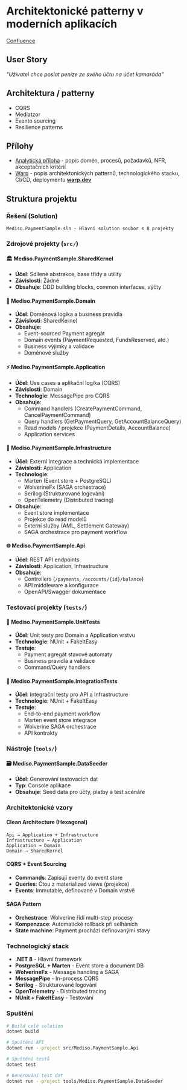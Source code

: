 # Architektonické patterny v moderních aplikacích
[Confluence](https://confluence.mediso.cz/spaces/~szechner/pages/16944137/Architektonick%C3%A9+patterny+v+modern%C3%ADch+aplikac%C3%ADch)

## User Story
*"Uživatel chce poslat peníze ze svého účtu na účet kamaráda"*

## Architektura / patterny
- CQRS
- Mediatzor
- Evento sourcing
- Resilience patterns

## Přílohy
- [Analytická příloha](/anl-attachment.md) - popis domén, procesů, požadavků, NFR, akceptačních kritérií
- [Warp](/WARP.md) - popis architektonických patternů, technologického stacku, CI/CD, deploymentu **[warp.dev](https://warp.dev)**

## Struktura projektu

### Řešení (Solution)
```
Mediso.PaymentSample.sln - Hlavní solution soubor s 8 projekty
```

### Zdrojové projekty (`src/`)

#### 🏛️ **Mediso.PaymentSample.SharedKernel**
- **Účel**: Sdílené abstrakce, base třídy a utility
- **Závislosti**: Žádné
- **Obsahuje**: DDD building blocks, common interfaces, výčty

#### 🎯 **Mediso.PaymentSample.Domain**  
- **Účel**: Doménová logika a business pravidla
- **Závislosti**: SharedKernel
- **Obsahuje**: 
  - Event-sourced Payment agregát
  - Domain events (PaymentRequested, FundsReserved, atd.)
  - Business výjimky a validace
  - Doménové služby

#### ⚡ **Mediso.PaymentSample.Application**
- **Účel**: Use cases a aplikační logika (CQRS)
- **Závislosti**: Domain
- **Technologie**: MessagePipe pro CQRS
- **Obsahuje**:
  - Command handlers (CreatePaymentCommand, CancelPaymentCommand)
  - Query handlers (GetPaymentQuery, GetAccountBalanceQuery)
  - Read models / projekce (PaymentDetails, AccountBalance)
  - Application services

#### 🔧 **Mediso.PaymentSample.Infrastructure**
- **Účel**: Externí integrace a technická implementace
- **Závislosti**: Application
- **Technologie**: 
  - Marten (Event store + PostgreSQL)
  - WolverineFx (SAGA orchestrace)
  - Serilog (Strukturované logování)
  - OpenTelemetry (Distributed tracing)
- **Obsahuje**:
  - Event store implementace
  - Projekce do read modelů
  - Externí služby (AML, Settlement Gateway)
  - SAGA orchestrace pro payment workflow

#### 🌐 **Mediso.PaymentSample.Api**
- **Účel**: REST API endpoints
- **Závislosti**: Application, Infrastructure
- **Obsahuje**:
  - Controllers (`/payments`, `/accounts/{id}/balance`)
  - API middleware a konfigurace
  - OpenAPI/Swagger dokumentace

### Testovací projekty (`tests/`)

#### 🧪 **Mediso.PaymentSample.UnitTests**
- **Účel**: Unit testy pro Domain a Application vrstvu
- **Technologie**: NUnit + FakeItEasy
- **Testuje**: 
  - Payment agregát stavové automaty
  - Business pravidla a validace
  - Command/Query handlers

#### 🔗 **Mediso.PaymentSample.IntegrationTests**
- **Účel**: Integrační testy pro API a Infrastructure
- **Technologie**: NUnit + FakeItEasy
- **Testuje**:
  - End-to-end payment workflow
  - Marten event store integrace
  - Wolverine SAGA orchestrace
  - API kontrakty

### Nástroje (`tools/`)

#### 🗃️ **Mediso.PaymentSample.DataSeeder**
- **Účel**: Generování testovacích dat
- **Typ**: Console aplikace
- **Obsahuje**: Seed data pro účty, platby a test scénáře

### Architektonické vzory

#### Clean Architecture (Hexagonal)
```
Api → Application + Infrastructure
Infrastructure → Application  
Application → Domain
Domain → SharedKernel
```

#### CQRS + Event Sourcing
- **Commands**: Zapisují eventy do event store
- **Queries**: Čtou z materialized views (projekce)
- **Events**: Immutable, definované v Domain vrstvě

#### SAGA Pattern
- **Orchestrace**: Wolverine řídí multi-step procesy
- **Kompenzace**: Automatické rollback při selháních
- **State machine**: Payment prochází definovanými stavy

### Technologický stack
- **.NET 8** - Hlavní framework
- **PostgreSQL + Marten** - Event store a document DB
- **WolverineFx** - Message handling a SAGA
- **MessagePipe** - In-process CQRS
- **Serilog** - Strukturované logování
- **OpenTelemetry** - Distributed tracing
- **NUnit + FakeItEasy** - Testování

### Spuštění
```bash
# Build celé solution
dotnet build

# Spuštění API
dotnet run --project src/Mediso.PaymentSample.Api

# Spuštění testů
dotnet test

# Generování test dat
dotnet run --project tools/Mediso.PaymentSample.DataSeeder
```
